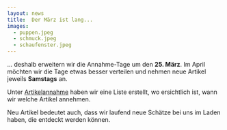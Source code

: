 ```yaml
---
layout: news
title:  Der März ist lang...
images:
  - puppen.jpeg
  - schmuck.jpeg
  - schaufenster.jpeg
---
```


... deshalb erweitern wir die Annahme-Tage um den __25. März__. Im April möchten wir die Tage etwas besser verteilen und nehmen neue Artikel jeweils __Samstags__ an.

Unter [Artikelannahme](./#artikelannahme) haben wir eine Liste erstellt, wo ersichtlich ist, wann wir welche Artikel annehmen.

Neu Artikel bedeutet auch, dass wir laufend neue Schätze bei uns im Laden haben, die entdeckt werden können.
